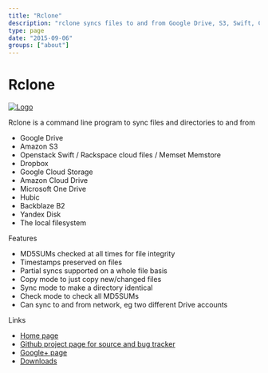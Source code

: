 ```yaml
---
title: "Rclone"
description: "rclone syncs files to and from Google Drive, S3, Swift, Cloudfiles, Dropbox, Google Cloud Storage and Amazon Cloud Drive."
type: page
date: "2015-09-06"
groups: ["about"]
---
```


Rclone
======

[![Logo](/img/rclone-120x120.png)](http://rclone.org/)

Rclone is a command line program to sync files and directories to and from

  * Google Drive
  * Amazon S3
  * Openstack Swift / Rackspace cloud files / Memset Memstore
  * Dropbox
  * Google Cloud Storage
  * Amazon Cloud Drive
  * Microsoft One Drive
  * Hubic
  * Backblaze B2
  * Yandex Disk
  * The local filesystem

Features

  * MD5SUMs checked at all times for file integrity
  * Timestamps preserved on files
  * Partial syncs supported on a whole file basis
  * Copy mode to just copy new/changed files
  * Sync mode to make a directory identical
  * Check mode to check all MD5SUMs
  * Can sync to and from network, eg two different Drive accounts

Links

  * <i class="fa fa-home"></i> [Home page](http://rclone.org/)
  * <i class="fa fa-github"></i> [Github project page for source and bug tracker](http://github.com/Shop2market/rclone)
  * <i class="fa fa-google-plus"></i> <a href="https://google.com/+RcloneOrg" rel="publisher">Google+ page</a></li>
  * <i class="fa fa-cloud-download"></i>[Downloads](/downloads/)
